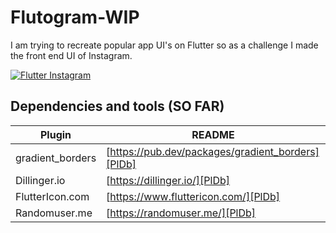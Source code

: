 # Flutogram-WIP
I am trying to recreate popular app UI's on Flutter so as a challenge I made the front end UI of Instagram. 

[![Flutter Instagram](https://freeimage.host/i/H9VYZmv)](https://freeimage.host/i/H9VYZmv)

## Dependencies and tools (SO FAR)

| Plugin | README |
| ------ | ------ |
| gradient_borders | [https://pub.dev/packages/gradient_borders][PlDb] |
| Dillinger.io | [https://dillinger.io/][PlDb] |
| FlutterIcon.com | [https://www.fluttericon.com/][PlDb] |
| Randomuser.me | [https://randomuser.me/][PlDb] |
